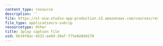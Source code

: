 ```yaml
---
content_type: resource
description: ''
file: https://ol-ocw-studio-app-production.s3.amazonaws.com/courses/res-18-009-learn-differential-equations-up-close-with-gilbert-strang-and-cleve-moler-fall-2015/bb34f8ac4531ee0d20af775e8e0d4278_LKMGo8G7-vk.srt
file_type: application/x-subrip
resourcetype: Other
title: 3play caption file
uid: bb34f8ac-4531-ee0d-20af-775e8e0d4278
---
```

